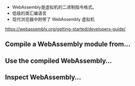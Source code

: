 - WebAssembly是虚拟机的二进制指令格式。
- 低级的类汇编语言
- 现代浏览器中附带了 WebAssembly 虚拟机


https://webassembly.org/getting-started/developers-guide/
## Compile a WebAssembly module from…

## Use the compiled WebAssembly…

## Inspect WebAssembly…